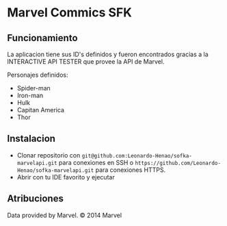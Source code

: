 # Marvel Commics SFK

## Funcionamiento
 La aplicacion tiene sus ID's definidos y fueron encontrados gracias a
 la INTERACTIVE API TESTER que provee la API de Marvel.
 
Personajes definidos:
- Spider-man
- Iron-man
- Hulk
- Capitan America
- Thor

## Instalacion

- Clonar repositorio con `git@github.com:Leonardo-Henao/sofka-marvelapi.git` 
para conexiones en SSH o `https://github.com/Leonardo-Henao/sofka-marvelapi.git` 
para conexiones HTTPS.
- Abrir con tu IDE favorito y ejecutar

## Atribuciones

Data provided by Marvel. © 2014 Marvel